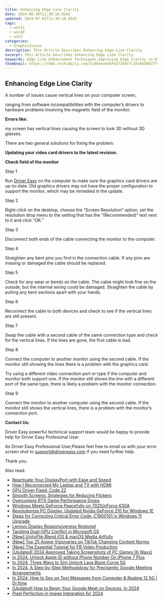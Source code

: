 ```yaml
---
title: Enhancing Edge Line Clarity
date: 2024-06-30T11:30:10.824Z
updated: 2024-07-01T11:30:10.824Z
tags:
  - win11
  - win10
  - win7
categories:
  - GraphicIssues
description: This Article Describes Enhancing Edge Line Clarity
excerpt: This Article Describes Enhancing Edge Line Clarity
keywords: Edge Line Enhancement Techniques,Improving Edge Clarity in Digital Design,Techniques for Clear Edge Detection,Edge Precision Methods,Enhancing Visual Border Definition,Clear Edge Delineation Strategies,Optimizing Edge Sharpness
thumbnail: https://thmb.techidaily.com/5c86eead36fe273b4ffc3fa6b58927f405a2b86a9e9fd87736937318bdb673f7.jpg
---
```


## Enhancing Edge Line Clarity

A number of issues cause vertical lines on your computer screen,

 ranging from software incompatibilities with the computer’s drivers to hardware problems involving the magnetic field of the monitor.

**Errors like:**

 my screen has vertical lines causing the screen to look 3D without 3D glasses.

There are two general solutions for fixing the problem:

**Updating your video card drivers to the latest revision.**

**Check field of the monitor**

Step 1

 Run [Driver Easy](https://tools.techidaily.com/drivereasy/download/) on the computer to make sure the graphics card drivers are up-to-date. Old graphics drivers may not have the proper configuration to support the monitor, which may be remedied in the update.

Step 2

 Right-click on the desktop, choose the “Screen Resolution” option, set the resolution drop menu to the setting that has the “(Recommended)” text next to it and click “OK.”

Step 3

Disconnect both ends of the cable connecting the monitor to the computer.

Step 4

 Straighten any bent pins you find in the connection cable. If any pins are missing or damaged the cable should be replaced.

Step 5

 Check for any wear or bends on the cable. The cable might look fine on the outside, but the internal wiring could be damaged. Straighten the cable by pulling any bent sections apart with your hands.

Step 6

 Reconnect the cable to both devices and check to see if the vertical lines are still present.

Step 7

 Swap the cable with a second cable of the same connection type and check for the vertical lines. If the lines are gone, the first cable is bad.

Step 8

 Connect the computer to another monitor using the second cable. If the monitor still showing the lines there is a problem with the graphics card.

 Try using a different video connection port or type if the computer and monitor both support one. If the monitor still shows the line with a different port of the same type, there is likely a problem with the monitor connection.

Step 9

 Connect the monitor to another computer using the second cable. If the monitor still shows the vertical lines, there is a problem with the monitor’s connection port.

**Contact Us:**

 Driver Easy powerful techinical support team would be happy to provide help for Driver Easy Professinal User.

 As Driver Easy Professional User,Please feel free to email us with your error screen shot to <support@drivereasy.com> if you need further help.

Thank you.

<ins class="adsbygoogle"
     style="display:block"
     data-ad-format="autorelaxed"
     data-ad-client="ca-pub-7571918770474297"
     data-ad-slot="1223367746"></ins>



<ins class="adsbygoogle"
     style="display:block"
     data-ad-client="ca-pub-7571918770474297"
     data-ad-slot="8358498916"
     data-ad-format="auto"
     data-full-width-responsive="true"></ins>

<span class="atpl-alsoreadstyle">Also read:</span>
<div><ul>
<li><a href="https://graphic-issues.techidaily.com/reactivate-your-displayport-with-ease-and-speed/"><u>Reactivate Your DisplayPort with Ease and Speed</u></a></li>
<li><a href="https://graphic-issues.techidaily.com/how-i-reconnected-my-laptop-and-tv-with-hdmi/"><u>How I Reconnected My Laptop and TV with HDMI</u></a></li>
<li><a href="https://graphic-issues.techidaily.com/gpu-driver-fixed-code-22/"><u>GPU Driver Fixed: Code 22</u></a></li>
<li><a href="https://graphic-issues.techidaily.com/smooth-screens-strategies-for-reducing-flickers/"><u>Smooth Screens: Strategies for Reducing Flickers</u></a></li>
<li><a href="https://graphic-issues.techidaily.com/overcoming-rtx-game-performance-drops/"><u>Overcoming RTX Game Performance Drops</u></a></li>
<li><a href="https://graphic-issues.techidaily.com/windows-meets-geforce-peacefully-on-7025nforce-630a/"><u>Windows Meets GeForce Peacefully on 7025/nForce 630A</u></a></li>
<li><a href="https://graphic-issues.techidaily.com/revolutionize-pc-display-updated-nvidia-geforce-210-for-windows-1e/"><u>Revolutionize PC Display: Updated Nvidia GeForce 210 for Windows 1E</u></a></li>
<li><a href="https://graphic-issues.techidaily.com/steps-for-correcting-critical-error-code-c1900101-in-windows-11-upgrade/"><u>Steps for Correcting Critical Error Code: C1900101 in Windows 11 Upgrade</u></a></li>
<li><a href="https://graphic-issues.techidaily.com/lenovo-display-responsiveness-restored/"><u>Lenovo Display Responsiveness Restored</u></a></li>
<li><a href="https://graphic-issues.techidaily.com/tackling-dual-gpu-conflict-in-microsoft-os/"><u>Tackling Dual-GPU Conflict in Microsoft OS</u></a></li>
<li><a href="https://some-guidance.techidaily.com/new-unityflip-blend-ios-and-macos-media-artfully/"><u>[New] UnityFlip  Blend iOS & macOS Media Artfully</u></a></li>
<li><a href="https://tiktok-videos.techidaily.com/new-top-25-anime-visionaries-on-tiktok-changing-content-norms/"><u>[New] Top 25 Anime Visionaries on TikTok Changing Content Norms</u></a></li>
<li><a href="https://facebook-clips.techidaily.com/new-the-essential-tutorial-for-fb-video-production/"><u>[New] The Essential Tutorial for FB Video Production</u></a></li>
<li><a href="https://video-screen-grab.techidaily.com/updated-2024-approved-taking-screenshots-of-pc-games-6-ways/"><u>[Updated] 2024 Approved  Taking Screenshots of PC Games [6 Ways]</u></a></li>
<li><a href="https://apple-account.techidaily.com/in-2024-unlock-apple-id-without-phone-number-on-iphone-7-plus-by-drfone-ios/"><u>In 2024, Unlock Apple ID without Phone Number On iPhone 7 Plus</u></a></li>
<li><a href="https://sim-unlock.techidaily.com/in-2024-three-ways-to-sim-unlock-lava-blaze-curve-5g-by-drfone-android/"><u>In 2024, Three Ways to Sim Unlock Lava Blaze Curve 5G</u></a></li>
<li><a href="https://screen-activity-recording.techidaily.com/in-2024-a-step-by-step-methodology-for-precisentic-google-meeting-arrangements/"><u>In 2024, A Step-by-Step Methodology for Precisentic Google Meeting Arrangements</u></a></li>
<li><a href="https://android-location-track.techidaily.com/in-2024-how-to-spy-on-text-messages-from-computer-and-realme-12-5g-drfone-by-drfone-virtual-android/"><u>In 2024, How to Spy on Text Messages from Computer & Realme 12 5G | Dr.fone</u></a></li>
<li><a href="https://video-capture.techidaily.com/updated-how-to-begin-your-google-meet-on-devices-in-2024/"><u>[Updated] How to Begin Your Google Meet on Devices, In 2024</u></a></li>
<li><a href="https://extra-guidance.techidaily.com/pixel-perfection-in-image-integration-for-2024/"><u>Pixel Perfection in Image Integration for 2024</u></a></li>
</ul></div>

